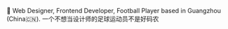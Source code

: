 👦 Web Designer, Frontend Developer, Football Player based in Guangzhou (China🇨🇳). 一个不想当设计师的足球运动员不是好码农